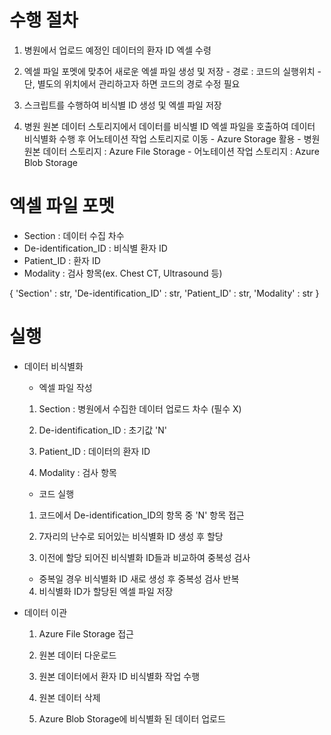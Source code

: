 # 수행 절차
  1. 병원에서 업로드 예정인 데이터의 환자 ID 엑셀 수령
  
  2. 엑셀 파일 포멧에 맞추어 새로운 엑셀 파일 생성 및 저장
    - 경로 : 코드의 실행위치
    - 단, 별도의 위치에서 관리하고자 하면 코드의 경로 수정 필요

  3. 스크립트를 수행하여 비식별 ID 생성 및 엑셀 파일 저장
 
  4. 병원 원본 데이터 스토리지에서 데이터를 비식별 ID 엑셀 파일을 호출하여 데이터 비식별화 수행 후 어노테이션 작업 스토리지로 이동
    - Azure Storage 활용
    - 병원 원본 데이터 스토리지 : Azure File Storage
    - 어노테이션 작업 스토리지 : Azure Blob Storage

# 엑셀 파일 포멧
  - Section : 데이터 수집 차수
  - De-identification_ID : 비식별 환자 ID
  - Patient_ID : 환자 ID
  - Modality : 검사 항목(ex. Chest CT, Ultrasound 등)

  {
    'Section' : str,
    'De-identification_ID' : str,
    'Patient_ID' : str,
    'Modality' : str
  }

# 실행 
  - 데이터 비식별화
    - 엑셀 파일 작성
     1) Section : 병원에서 수집한 데이터 업로드 차수 (필수 X)
      
     2) De-identification_ID : 초기값 'N'
      
     3) Patient_ID : 데이터의 환자 ID
      
     4) Modality : 검사 항목

    - 코드 실행
     1) 코드에서 De-identification_ID의 항목 중 'N' 항목 접근
      
     2) 7자리의 난수로 되어있는 비식별화 ID 생성 후 할당
      
     3) 이전에 할당 되어진 비식별화 ID들과 비교하여 중복성 검사
      - 중복일 경우 비식별화 ID 새로 생성 후 중복성 검사 반복
        
      4) 비식별화 ID가 할당된 엑셀 파일 저장
  
  - 데이터 이관
    1. Azure File Storage 접근
    
    2. 원본 데이터 다운로드
    
    3. 원본 데이터에서 환자 ID 비식별화 작업 수행
    
    4. 원본 데이터 삭제
    
    5. Azure Blob Storage에 비식별화 된 데이터 업로드
